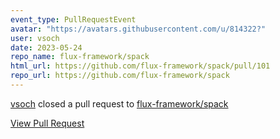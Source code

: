 ```yaml
---
event_type: PullRequestEvent
avatar: "https://avatars.githubusercontent.com/u/814322?"
user: vsoch
date: 2023-05-24
repo_name: flux-framework/spack
html_url: https://github.com/flux-framework/spack/pull/101
repo_url: https://github.com/flux-framework/spack
---
```


<a href='https://github.com/vsoch' target='_blank'>vsoch</a> closed a pull request to <a href='https://github.com/flux-framework/spack' target='_blank'>flux-framework/spack</a>

<a href='https://github.com/flux-framework/spack/pull/101' target='_blank'>View Pull Request</a>